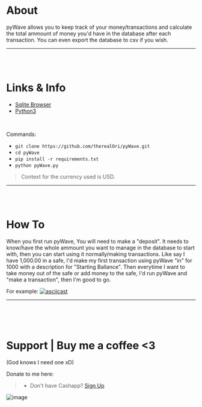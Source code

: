 # About
pyWave allows you to keep track of your money/transactions and calculate the total ammount of money you'd have in the database after each transaction. You can even export the database to csv if you wish.
__ __


<br>
<br>


# Links & Info
- [Sqlite Browser](https://sqlitebrowser.org/)
- [Python3](https://www.python.org/ftp/python/3.11.2/python-3.11.2-amd64.exe)

<br>

Commands:
* `git clone https://github.com/therealOri/pyWave.git`
* `cd pyWave`
* `pip install -r requirements.txt`
* `python pyWave.py`

> Context for the currency used is USD.
__ __



<br>
<br>


# How To
When you first run pyWave, You will need to make a "deposit". It needs to know/have the whole ammount you want to manage in the database to start with, then you can start using it normally/making transactions. Like say I have 1,000.00 in a safe, I'd make my first transaction using pyWave "in" for 1000 with a description for "Starting Ballance". Then everytime I want to take money out of the safe or add money to the safe, I'd run pyWave and "make a transaction", then I'm good to go.

For example:
[![asciicast](https://asciinema.org/a/XLUR794nnwngFeJNddZlRybrp.svg)](https://asciinema.org/a/XLUR794nnwngFeJNddZlRybrp)

__ __


<br>
<br>
<br>

# Support  |  Buy me a coffee <3
(God knows I need one xD)

Donate to me here:
> - Don't have Cashapp? [Sign Up](https://cash.app/app/TKWGCRT)

![image](https://user-images.githubusercontent.com/45724082/158000721-33c00c3e-68bb-4ee3-a2ae-aefa549cfb33.png)
